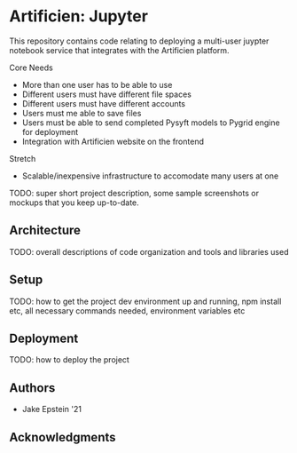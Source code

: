 # Artificien: Jupyter

This repository contains code relating to deploying a multi-user juypter notebook service that integrates with the Artificien platform.

Core Needs
- More than one user has to be able to use
- Different users must have different file spaces
- Different users must have different accounts
- Users must me able to save files
- Users must be able to send completed Pysyft models to Pygrid engine for deployment
- Integration with Artificien website on the frontend

Stretch
- Scalable/inexpensive infrastructure to accomodate many users at one

TODO: super short project description, some sample screenshots or mockups that you keep up-to-date.

## Architecture

TODO:  overall descriptions of code organization and tools and libraries used

## Setup

TODO: how to get the project dev environment up and running, npm install etc, all necessary commands needed, environment variables etc

## Deployment

TODO: how to deploy the project

## Authors

* Jake Epstein '21

## Acknowledgments
